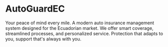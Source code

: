 # AutoGuardEC
Your peace of mind every mile. A modern auto insurance management system designed for the Ecuadorian market. We offer smart coverage, streamlined processes, and personalized service. Protection that adapts to you, support that's always with you.
